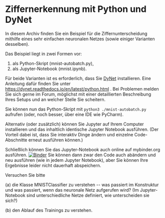 # Ziffernerkennung mit Python und DyNet

In diesem Archiv finden Sie ein Beispiel für die Ziffernunterscheidung mithilfe 
eines sehr einfachen neuronalen Netzes (sowie einiger Varianten desselben).

Das Beispiel liegt in zwei Formen vor: 

1. als Python-Skript (mnist-autobatch.py), 
2. als Jupyter-Notebook (mnist.ipynb). 

Für beide Varianten ist es erforderlich, dass Sie [DyNet](https://github.com/clab/dynet/) installieren. 
Eine Anleitung dafür finden Sie unter https://dynet.readthedocs.io/en/latest/python.html . 
Bei Problemen melden Sie sich gerne im Forum, möglichst mit einer detaillierten Beschreibung Ihres Setups und an welcher Stelle Sie scheitern.

Sie können nun das Python-Skript mit `python3 ./mnist-autobatch.py` aufrufen (oder, noch besser, über eine IDE wie PyCharm). 

Alternativ (oder zusätzlich) können Sie Jupyter auf Ihrem Computer installieren und das inhaltlich identische Jupyter Notebook ausführen. 
(Der Vorteil dabei ist, dass Sie interaktiv Dinge ändern und einzelne Code-Abschnitte erneut ausführen können.)

Schließlich können Sie das Jupyter-Notebook auch online auf mybinder.org ausführen. 
[![Binder](https://mybinder.org/badge.svg)](https://mybinder.org/v2/gh/timobaumann/mnist-example/main)
Sie können dann zwar den Code auch abändern und neu ausführen (wie in jedem Jupyter Notebook), 
aber Sie können Ihre Ergebnisse leider nicht dauerhaft abspeichern.

Versuchen Sie bitte

(a) die Klasse MNISTClassifier zu verstehen -- was passiert im Konstruktur und was passiert, wenn das neuronale Netz aufgerufen wird?
    (Im Jupyter-Notebook sind unterschiedliche Netze definiert, wie unterscheiden sie sich?)

(b) den Ablauf des Trainings zu verstehen.
